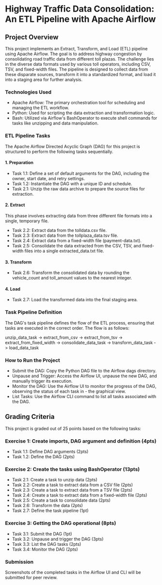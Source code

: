 # Highway Traffic Data Consolidation: An ETL Pipeline with Apache Airflow
## Project Overview

This project implements an Extract, Transform, and Load (ETL) pipeline using Apache Airflow. The goal is to address highway congestion by consolidating road traffic data from different toll plazas. The challenge lies in the diverse data formats used by various toll operators, including CSV, TSV, and fixed-width files. The pipeline is designed to collect data from these disparate sources, transform it into a standardized format, and load it into a staging area for further analysis.
### Technologies Used

- Apache Airflow: The primary orchestration tool for scheduling and managing the ETL workflow.
- Python: Used for scripting the data extraction and transformation logic.
- Bash: Utilized via Airflow's BashOperator to execute shell commands for tasks like unzipping and data manipulation.

### ETL Pipeline Tasks

The Apache Airflow Directed Acyclic Graph (DAG) for this project is structured to perform the following tasks sequentially.
#### 1. Preparation

- Task 1.1: Define a set of default arguments for the DAG, including the owner, start date, and retry settings.
- Task 1.2: Instantiate the DAG with a unique ID and schedule.
- Task 2.1: Unzip the raw data archive to prepare the source files for extraction.

#### 2. Extract

This phase involves extracting data from three different file formats into a single, temporary file.

- Task 2.2: Extract data from the tolldata.csv file.
- Task 2.3: Extract data from the tollplaza_data.tsv file.
- Task 2.4: Extract data from a fixed-width file (payment-data.txt).
- Task 2.5: Consolidate the data extracted from the CSV, TSV, and fixed-width files into a single extracted_data.txt file.

#### 3. Transform

- Task 2.6: Transform the consolidated data by rounding the vehicle_count and toll_amount values to the nearest integer.

#### 4. Load

- Task 2.7: Load the transformed data into the final staging area.

### Task Pipeline Definition

The DAG's task pipeline defines the flow of the ETL process, ensuring that tasks are executed in the correct order. The flow is as follows:

unzip_data_task -> extract_from_csv -> extract_from_tsv -> extract_from_fixed_width -> consolidate_data_task -> transform_data_task -> load_data_task
### How to Run the Project

- Submit the DAG: Copy the Python DAG file to the Airflow dags directory.
- Unpause and Trigger: Access the Airflow UI, unpause the new DAG, and manually trigger its execution.
- Monitor the DAG: Use the Airflow UI to monitor the progress of the DAG, observing the status of each task in - the graphical view.
- List Tasks: Use the Airflow CLI command to list all tasks associated with the DAG.

## Grading Criteria

This project is graded out of 25 points based on the following tasks:

### Exercise 1: Create imports, DAG argument and definition (4pts)

- Task 1.1: Define DAG arguments (2pts)
- Task 1.2: Define the DAG (2pts)

### Exercise 2: Create the tasks using BashOperator (13pts)

- Task 2.1: Create a task to unzip data (2pts)
- Task 2.2: Create a task to extract data from a CSV file (2pts)
- Task 2.3: Create a task to extract data from a TSV file (2pts)
- Task 2.4: Create a task to extract data from a fixed-width file (2pts)
- Task 2.5: Create a task to consolidate data (2pts)
- Task 2.6: Transform the data (2pts)
- Task 2.7: Define the task pipeline (1pt)

### Exercise 3: Getting the DAG operational (8pts)

- Task 3.1: Submit the DAG (1pt)
- Task 3.2: Unpause and trigger the DAG (3pts)
- Task 3.3: List the DAG tasks (2pts)
- Task 3.4: Monitor the DAG (2pts)

### Submission

Screenshots of the completed tasks in the Airflow UI and CLI will be submitted for peer review.
